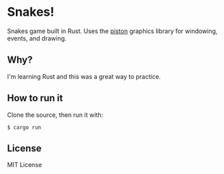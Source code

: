 # Snakes!

Snakes game built in Rust. Uses the [piston](https://piston.rs) graphics library for 
windowing, events, and drawing.

## Why?

I'm learning Rust and this was a great way to practice.

## How to run it

Clone the source, then run it with:

```
$ cargo run
```

## License

MIT License
